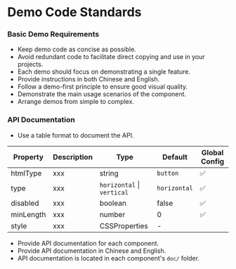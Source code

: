 # Demo Code Standards

### Basic Demo Requirements

- Keep demo code as concise as possible.
- Avoid redundant code to facilitate direct copying and use in your projects.
- Each demo should focus on demonstrating a single feature.
- Provide instructions in both Chinese and English.
- Follow a demo-first principle to ensure good visual quality.
- Demonstrate the main usage scenarios of the component.
- Arrange demos from simple to complex.

### API Documentation

- Use a table format to document the API.

| Property  | Description | Type                       | Default      | Global Config |
| --------- | ----------- | -------------------------- | ------------ | ------------- |
| htmlType  | xxx         | string                     | `button`     | ✅            |
| type      | xxx         | `horizontal` \| `vertical` | `horizontal` | ✅            |
| disabled  | xxx         | boolean                    | false        | ✅            |
| minLength | xxx         | number                     | 0            | ✅            |
| style     | xxx         | CSSProperties              | -            |

- Provide API documentation for each component.
- Provide API documentation in Chinese and English.
- API documentation is located in each component's `doc/` folder.
